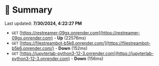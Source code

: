 # 📖 Summary
Last updated: **7/30/2024, 4:22:27 PM**

- `GET` [https://restreamer-09gx.onrender.com](https://restreamer-09gx.onrender.com) - **Up** (22576ms)
- `GET` [https://filestreambot-b5k6.onrender.com/](https://filestreambot-b5k6.onrender.com/) - **Down** (152ms)
- `GET` [https://jupyterlab-python3-12-3.onrender.com](https://jupyterlab-python3-12-3.onrender.com) - **Down** (156ms)
